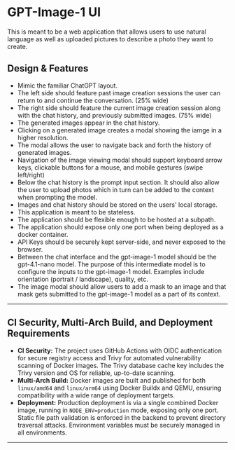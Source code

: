 # GPT-Image-1 UI

This is meant to be a web application that allows users to use natural language as well as uploaded pictures to describe a photo they want to create. 

## Design & Features

- Mimic the familiar ChatGPT layout. 
- The left side should feature past image creation sessions the user can return to and continue the conversation. (25% wide)
- The right side should feature the current image creation session along with the chat history, and previously submitted images. (75% wide)
- The generated images appear in the chat history. 
- Clicking on a generated image creates a modal showing the iamge in a higher resolution. 
- The modal allows the user to navigate back and forth the history of generated images. 
- Navigation of the image viewing modal should support keyboard arrow keys, clickable buttons for a mouse, and mobile gestures (swipe left/right)
- Below the chat history is the prompt input section. It should also allow the user to upload photos which in turn can be added to the context when prompting the model. 
- Images and chat history should be stored on the users' local storage. 
- This application is meant to be stateless. 
- The application should be flexible enough to be hosted at a subpath. 
- The application should expose only one port when being deployed as a docker container.
- API Keys should be securely kept server-side, and never exposed to the browser.
- Between the chat interface and the gpt-image-1 model should be the gpt-4.1-nano model. The purpose of this intermediate model is to configure the inputs to the gpt-image-1 model. Examples include orientation (portrait / landscape), quality, etc. 
- The image modal should allow users to add a mask to an image and that mask gets submitted to the gpt-image-1 model as a part of its context. 
---

## CI Security, Multi-Arch Build, and Deployment Requirements

- **CI Security:** The project uses GitHub Actions with OIDC authentication for secure registry access and Trivy for automated vulnerability scanning of Docker images. The Trivy database cache key includes the Trivy version and OS for reliable, up-to-date scanning.
- **Multi-Arch Build:** Docker images are built and published for both `linux/amd64` and `linux/arm64` using Docker Buildx and QEMU, ensuring compatibility with a wide range of deployment targets.
- **Deployment:** Production deployment is via a single combined Docker image, running in `NODE_ENV=production` mode, exposing only one port. Static file path validation is enforced in the backend to prevent directory traversal attacks. Environment variables must be securely managed in all environments.

---